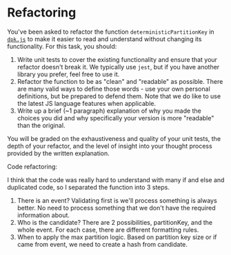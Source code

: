 # Refactoring

You've been asked to refactor the function `deterministicPartitionKey` in [`dpk.js`](dpk.js) to make it easier to read and understand without changing its functionality. For this task, you should:

1. Write unit tests to cover the existing functionality and ensure that your refactor doesn't break it. We typically use `jest`, but if you have another library you prefer, feel free to use it.
2. Refactor the function to be as "clean" and "readable" as possible. There are many valid ways to define those words - use your own personal definitions, but be prepared to defend them. Note that we do like to use the latest JS language features when applicable.
3. Write up a brief (~1 paragraph) explanation of why you made the choices you did and why specifically your version is more "readable" than the original.

You will be graded on the exhaustiveness and quality of your unit tests, the depth of your refactor, and the level of insight into your thought process provided by the written explanation.

Code refactoring:

I think that the code was really hard to understand with many if and else and duplicated code, so I separated the function into 3 steps.

1. There is an event? Validating first is we'll process something is always better. No need to process something that we don't have the required information about.
2. Who is the candidate? There are 2 possibilities, partitionKey, and the whole event. For each case, there are different formatting rules.
3. When to apply the max partition logic. Based on partition key size or if came from event, we need to create a hash from candidate.
